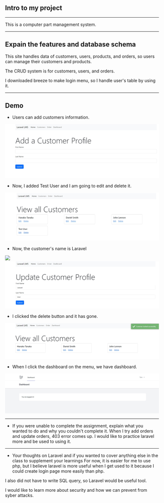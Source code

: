 ## Intro to my project

---

This is a computer part management system. 

---

## Expain the features and database schema

This site handles data of customers, users, products, and orders, so users can manage their customers and products.

The CRUD system is for customers, users, and orders. 

I downloaded breeze to make login menu, so I handle user's table by using it.

---

## Demo

- Users can add customers information.
<img src="/public/img/AddCustomer.jpg">

- Now, I added Test User and I am going to edit and delete it.
<img src="/public/img/AddedCustomer.jpg" alt="AddedCustomer">

- Now, the customer's name is Laravel
<img src="/public/img/UpdateCustomer.jpg">
<img src="/public/img/updateScreen.jpg">

- I clicked the delete button and it has gone.
<img src="/public/img/DeletedCustomer.jpg">

-  When I click the dashboard on the menu, we have dashboard.
<img src="/public/img/dashboard.jpg">

---

- If you were unable to complete the assignment, explain what you wanted to do and why you couldn't complete it. 
When I try add orders and update orders, 403 error comes up. I  would like to practice laravel more and be used to using it.

---

- Your thoughts on Laravel and if you wanted to cover anything else in the class to supplement your learnings
For now, it is easier for me to use php, but I believe laravel is more useful when I get used to it because I could create login page more easily than php.

I also did not have to write SQL query, so Laravel would be useful tool.

I would like to learn more about security and how we can prevent from syber attacks.
